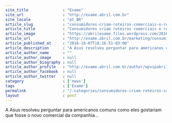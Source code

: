 ```yaml
---
site_title               : "Exame"
site_url                 : "http://exame.abril.com.br"
site_locale              : "pt_BR"
article_slug             : "consumidores-criam-roteiros-comerciais-e-resutado-e-incrivel"
article_title            : "Consumidores criam roteiros comerciais e resutado é incrível"
article_image            : "https://abrilexame.files.wordpress.com/2016/10/size_960_16_9_campanha-asus.jpg?quality=70&strip=all&w=960"
article_url              : "http://exame.abril.com.br/marketing/consumidores-criam-roteiros-comerciais-e-resutado-e-incrivel/"
article_published_at     : "2016-10-07T18:16:51-03:00"
article_description      : "A Asus resolveu perguntar para americanos comuns como eles gostariam que fosse o novo comercial da companhia..."
article_author_name      : ""
article_author_image     : null
article_author_biography : null
article_author_profile   : "http://exame.abril.com.br/author/wpvipabril/"
article_author_facebook  : null
article_author_twitter   : null
category                 : ['news']
tags                     : ['Exame']
permalink                : "/:categories/consumidores-criam-roteiros-comerciais-e-resutado-e-incrivel/"
layout                   : post
---
```


A Asus resolveu perguntar para americanos comuns como eles gostariam que fosse o novo comercial da companhia...
